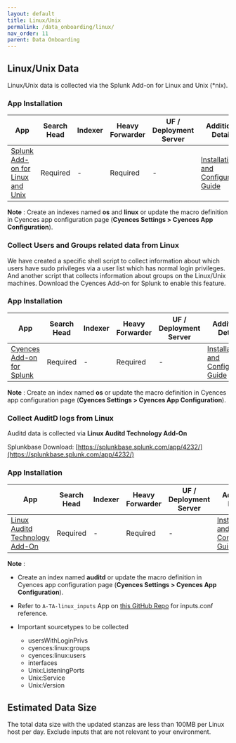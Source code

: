 ```yaml
---
layout: default
title: Linux/Unix
permalink: /data_onboarding/linux/
nav_order: 11
parent: Data Onboarding
---
```


## **Linux/Unix Data**

Linux/Unix data is collected via the Splunk Add-on for Linux and Unix (*nix).  

### App Installation

| App |  Search Head  | Indexer | Heavy Forwarder | UF / Deployment Server | Additional Details |
| ---- | ------ | ------------ | -------------- | -------------------- | ------ |
| [Splunk Add-on for Linux and Unix](https://splunkbase.splunk.com/app/833/) | Required | - | Required | - | [Installation and Configuration Guide](https://docs.splunk.com/Documentation/AddOns/released/UnixLinux/About) |


**Note** : Create an indexes named **os**  and **linux** or update the macro definition in Cyences app configuration page (**Cyences Settings > Cyences App Configuration**).

### Collect Users and Groups related data from Linux

We have created a specific shell script to collect information about which users have sudo privileges via a user list which has normal login privileges. And another script that collects information about groups on the Linux/Unix machines. Download the Cyences Add-on for Splunk to enable this feature.

### App Installation

| App |  Search Head  | Indexer | Heavy Forwarder | UF / Deployment Server | Additional Details |
| ---- | ------ | ------------ | -------------- | -------------------- | ------ |
| [Cyences Add-on for Splunk](https://splunkbase.splunk.com/app/5659/) | Required | - | Required | - | [Installation and Configuration Guide](https://splunkbase.splunk.com/app/5659/) |

**Note** : Create an index named **os** or update the macro definition in Cyences app configuration page (**Cyences Settings > Cyences App Configuration**).

### Collect AuditD logs from Linux

Auditd data is collected via **Linux Auditd Technology Add-On**

Splunkbase Download: 
[https://splunkbase.splunk.com/app/4232/](https://splunkbase.splunk.com/app/4232/) 

### App Installation

| App |  Search Head  | Indexer | Heavy Forwarder | UF / Deployment Server | Additional Details |
| ---- | ------ | ------------ | -------------- | -------------------- | ------ |
| [Linux Auditd Technology Add-On](https://splunkbase.splunk.com/app/4232/) | Required | - | Required | - | [Installation and Configuration Guide](https://splunkbase.splunk.com/app/4232/) |

**Note** : 
* Create an index named **auditd** or update the macro definition in Cyences app configuration page (**Cyences Settings > Cyences App Configuration**).
 
* Refer to `A-TA-linux_inputs` App on [this GitHub Repo](https://github.com/CrossRealms/Cyences-Input-Apps) for inputs.conf reference.

* Important sourcetypes to be collected
    * usersWithLoginPrivs
    * cyences:linux:groups
    * cyences:linux:users
    * interfaces
    * Unix:ListeningPorts
    * Unix:Service
    * Unix:Version


## Estimated Data Size
The total data size with the updated stanzas are less than 100MB per Linux host per day. Exclude inputs that are not relevant to your environment.
